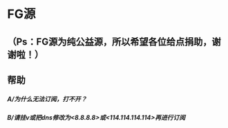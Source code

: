 # FG源
## （Ps：FG源为纯公益源，所以希望各位给点捐助，谢谢啦！）

## 帮助
##### A/为什么无法订阅，打不开？
##### B/请挂v或把dns修改为<8.8.8.8>或<114.114.114.114>再进行订阅
